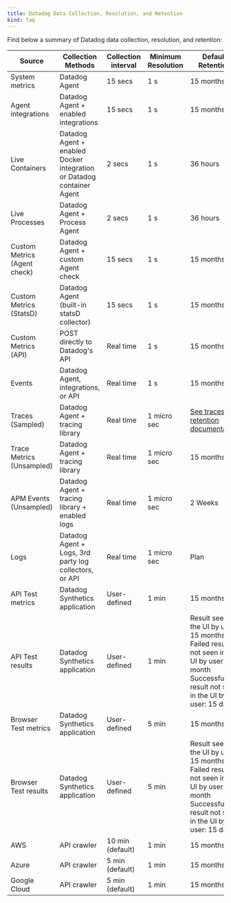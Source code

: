 ```yaml
---
title: Datadog Data Collection, Resolution, and Retention
kind: faq
---
```


Find below a summary of Datadog data collection, resolution, and retention:

| Source                       | Collection Methods                                                    | Collection interval | Minimum Resolution | Default Retention                                                                                                                                            | Product Category |
|------------------------------|-----------------------------------------------------------------------|---------------------|--------------------|--------------------------------------------------------------------------------------------------------------------------------------------------------------|------------------|
| System metrics               | Datadog Agent                                                         | 15 secs             | 1 s                | 15 months                                                                                                                                                    | Infrastructure   |
| Agent integrations           | Datadog Agent + enabled integrations                                  | 15 secs             | 1 s                | 15 months                                                                                                                                                    | Infrastructure   |
| Live Containers              | Datadog Agent + enabled Docker integration or Datadog container Agent | 2 secs              | 1 s                | 36 hours                                                                                                                                                     | Infrastructure   |
| Live Processes               | Datadog Agent + Process Agent                                         | 2 secs              | 1 s                | 36 hours                                                                                                                                                     | Infrastructure   |
| Custom Metrics (Agent check) | Datadog Agent + custom Agent check                                    | 15 secs             | 1 s                | 15 months                                                                                                                                                    | Infrastructure   |
| Custom Metrics (StatsD)      | Datadog Agent (built-in statsD collector)                             | 15 secs             | 1 s                | 15 months                                                                                                                                                    | Infrastructure   |
| Custom Metrics (API)         | POST directly to Datadog's API                                        | Real time           | 1 s                | 15 months                                                                                                                                                    | Infrastructure   |
| Events                       | Datadog Agent, integrations, or API                                   | Real time           | 1 s                | 15 months                                                                                                                                                    | Infrastructure   |
| Traces (Sampled)             | Datadog Agent + tracing library                                       | Real time           | 1 micro sec        | [See traces retention documentation][1]                                                                                                                      | APM              |
| Trace Metrics (Unsampled)    | Datadog Agent + tracing library                                       | Real time           | 1 micro sec        | 15 months                                                                                                                                                    | APM              |
| APM Events (Unsampled)       | Datadog Agent + tracing library + enabled logs                        | Real time           | 1 micro sec        | 2 Weeks                                                                                                                                                      | APM + Logs       |
| Logs                         | Datadog Agent + Logs, 3rd party log collectors, or API                | Real time           | 1 micro sec        | Plan                                                                                                                                                         | Logs             |
| API Test metrics             | Datadog Synthetics application                                        | User-defined        | 1 min              | 15 months                                                                                                                                                    | Synthetics       |
| API Test results             | Datadog Synthetics application                                        | User-defined        | 1 min              | Result seen in the UI by user: 15 months <br/> Failed result not seen in the UI by user: 1 month <br/> Successful result not seen in the UI by user: 15 days | Synthetics       |
| Browser Test metrics         | Datadog Synthetics application                                        | User-defined        | 5 min              | 15 months                                                                                                                                                    | Synthetics       |
| Browser Test results         | Datadog Synthetics application                                        | User-defined        | 5 min              | Result seen in the UI by user: 15 months <br/> Failed result not seen in the UI by user: 1 month <br/> Successful result not seen in the UI by user: 15 days | Synthetics       |
| AWS                          | API crawler                                                           | 10 min (default)    | 1 min              | 15 months                                                                                                                                                    | Cloud            |
| Azure                        | API crawler                                                           | 5 min (default)     | 1 min              | 15 months                                                                                                                                                    | Cloud            |
| Google Cloud                 | API crawler                                                           | 5 min (default)     | 1 min              | 15 months                                                                                                                                                    | Cloud            |


[1]: /tracing/guide/trace_sampling_and_storage
